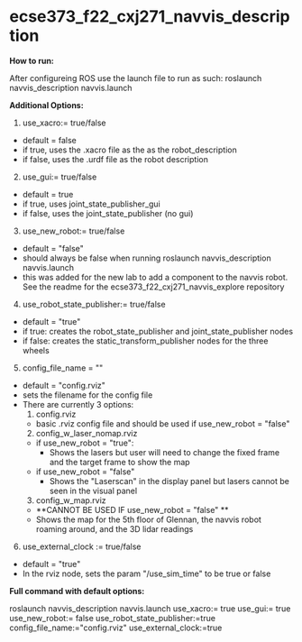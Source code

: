 # ecse373_f22_cxj271_navvis_description

**How to run:**

After configureing ROS use the launch file to run as such:
roslaunch navvis_description navvis.launch 
  
**Additional Options:**

1. use_xacro:= true/false
- default = false
- if true, uses the .xacro file as the as the robot_description
- if false, uses the .urdf file as the robot description

2. use_gui:= true/false
- default = true
- if true, uses joint_state_publisher_gui
- if false, uses the joint_state_publisher (no gui)

3. use_new_robot:= true/false
- default = "false"
- should always be false when running roslaunch navvis_description navvis.launch
- this was added for the new lab to add a component to the navvis robot. See the readme for the ecse373_f22_cxj271_navvis_explore repository

4. use_robot_state_publisher:= true/false
- default = "true"
- if true: creates the robot_state_publisher and joint_state_publisher nodes
- if false: creates the static_transform_publisher nodes for the three wheels

5. config_file_name = "<filename>"
- default = "config.rviz"
- sets the filename for the config file
- There are currently 3 options: 
  1. config.rviz
    - basic .rviz config file and should be used if use_new_robot = "false"
  2. config_w_laser_nomap.rviz
    - if use_new_robot = "true":
      - Shows the lasers but user will need to change the fixed frame and the target frame to show the map
    - if use_new_robot = "false"
      - Shows the "Laserscan" in the display panel but lasers cannot be seen in the visual panel
  3. config_w_map.rviz
    - **CANNOT BE USED IF use_new_robot = "false" **
    - Shows the map for the 5th floor of Glennan, the navvis robot roaming around, and the 3D lidar readings
    
6. use_external_clock := true/false
- default = "true"
- In the rviz node, sets the param "/use_sim_time" to be true or false


**Full command with default options:**

roslaunch navvis_description navvis.launch use_xacro:= true use_gui:= true use_new_robot:= false use_robot_state_publisher:=true config_file_name:="config.rviz" use_external_clock:=true
